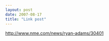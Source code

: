 ```yaml
---
layout: post
date: 2007-08-17
title: "Link post"
---
```

<http://www.nme.com/news/ryan-adams/30401>

